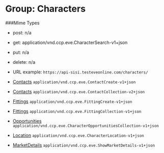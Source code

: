 # Group: Characters

###Mime Types

* post: n/a  
* get: application/vnd.ccp.eve.CharacterSearch-v1+json  
* put: n/a  
* delete: n/a  

* URL example: `https://api-sisi.testeveonline.com/characters/` 


* [Contacts](contacts/ContactCreate.md) `application/vnd.ccp.eve.ContactCreate-v1+json`
* [Contacts](contacts/ContactCollection.md) `application/vnd.ccp.eve.ContactCollection-v2+json`
* [Fittings](fittings/FittingCreate.md) `application/vnd.ccp.eve.FittingCreate-v1+json`
* [Fittings](fittings/FittingCollection.md) `application/vnd.ccp.eve.FittingCollection-v1+json`
* [Opportunities](opportunities/CharacterOpportunitiesCollection.md) `application/vnd.ccp.eve.CharacterOpportunitiesCollection-v1+json`
* [Location](location/CharacterLocation.md) `application/vnd.ccp.eve.CharacterLocation-v1+json`
* [MarketDetails](characters/marketdetails/ShowMarketDetails.md) `application/vnd.ccp.eve.ShowMarketDetails-v1+json`

